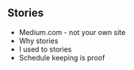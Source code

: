 ## Stories

- Medium.com - not your own site
- Why stories
- I used to stories
- Schedule keeping is proof
